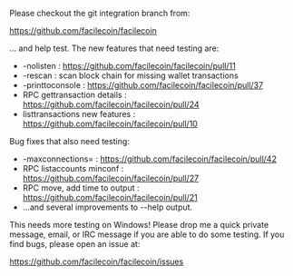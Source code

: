 Please checkout the git integration branch from:

https://github.com/facilecoin/facilecoin

... and help test.  The new features that need testing are:

* -nolisten : https://github.com/facilecoin/facilecoin/pull/11
* -rescan : scan block chain for missing wallet transactions
* -printtoconsole : https://github.com/facilecoin/facilecoin/pull/37
* RPC gettransaction details : https://github.com/facilecoin/facilecoin/pull/24
* listtransactions new features : https://github.com/facilecoin/facilecoin/pull/10

Bug fixes that also need testing:

* -maxconnections= : https://github.com/facilecoin/facilecoin/pull/42
* RPC listaccounts minconf : https://github.com/facilecoin/facilecoin/pull/27
* RPC move, add time to output : https://github.com/facilecoin/facilecoin/pull/21
* ...and several improvements to --help output.

This needs more testing on Windows!  Please drop me a quick private message, email, or IRC message if you are able to do some testing.  If you find bugs, please open an issue at:

https://github.com/facilecoin/facilecoin/issues
